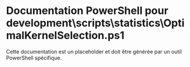 # Documentation PowerShell pour development\scripts\statistics\OptimalKernelSelection.ps1

Cette documentation est un placeholder et doit être générée par un outil PowerShell spécifique.
